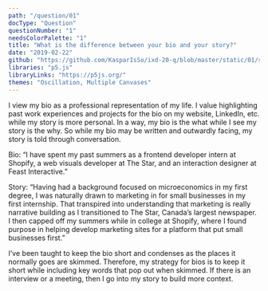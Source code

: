 ```yaml
---
path: "/question/01"
docType: "Question"
questionNumber: "1"
needsColorPalette: "1"
title: "What is the difference between your bio and your story?"
date: "2019-02-22"
github: "https://github.com/KasparIsSo/ixd-20-q/blob/master/static/01/sketch.js"
libraries: "p5.js"
libraryLinks: "https://p5js.org/"
themes: "Oscillation, Multiple Canvases"
---
```


I view my bio as a professional representation of my life. I value highlighting past work experiences and projects for the bio on my website, LinkedIn, etc. while my story is more personal. In a way, my bio is the what while I see my story is the why. So while my bio may be written and outwardly facing, my story is told through conversation.

Bio:
“I have spent my past summers as a frontend developer intern at Shopify, a web visuals developer at The Star, and an interaction designer at Feast Interactive.”

Story:
“Having had a background focused on microeconomics in my first degree, I was naturally drawn to marketing in for small businesses in my first internship. That transpired into understanding that marketing is really narrative building as I transitioned to The Star, Canada’s largest newspaper. I then capped off my summers while in college at Shopify, where I found purpose in helping develop marketing sites for a platform that put small businesses first.”

I’ve been taught to keep the bio short and condenses as the places it normally goes are skimmed. Therefore, my strategy for bios is to keep it short while including key words that pop out when skimmed. If there is an interview or a meeting, then I go into my story to build more context.
